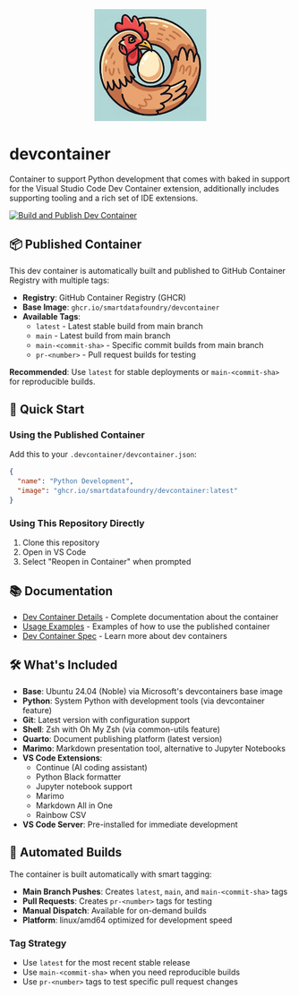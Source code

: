 <div align="center">
  <img src="assets/ouroboros-chicken-logo.png" alt="devcontainer logo" width="200" height="200">
</div>

# devcontainer

Container to support Python development that comes with baked in support for the Visual Studio Code Dev Container extension, additionally includes supporting tooling and a rich set of IDE extensions.

[![Build and Publish Dev Container](https://github.com/smartdatafoundry/devcontainer/actions/workflows/build-devcontainer.yml/badge.svg)](https://github.com/smartdatafoundry/devcontainer/actions/workflows/build-devcontainer.yml)

## 📦 Published Container

This dev container is automatically built and published to GitHub Container Registry with multiple tags:

- **Registry**: GitHub Container Registry (GHCR)  
- **Base Image**: `ghcr.io/smartdatafoundry/devcontainer`
- **Available Tags**:
  - `latest` - Latest stable build from main branch
  - `main` - Latest build from main branch  
  - `main-<commit-sha>` - Specific commit builds from main branch
  - `pr-<number>` - Pull request builds for testing

**Recommended**: Use `latest` for stable deployments or `main-<commit-sha>` for reproducible builds.

## 🚀 Quick Start

### Using the Published Container

Add this to your `.devcontainer/devcontainer.json`:

```json
{
  "name": "Python Development",
  "image": "ghcr.io/smartdatafoundry/devcontainer:latest"
}
```

### Using This Repository Directly

1. Clone this repository
2. Open in VS Code
3. Select "Reopen in Container" when prompted

## 📚 Documentation

- [Dev Container Details](DEVCONTAINER.md) - Complete documentation about the container
- [Usage Examples](examples/USAGE.md) - Examples of how to use the published container
- [Dev Container Spec](https://containers.dev) - Learn more about dev containers

## 🛠️ What's Included

- **Base**: Ubuntu 24.04 (Noble) via Microsoft's devcontainers base image
- **Python**: System Python with development tools (via devcontainer feature)
- **Git**: Latest version with configuration support
- **Shell**: Zsh with Oh My Zsh (via common-utils feature)
- **Quarto**: Document publishing platform (latest version)
- **Marimo**: Markdown presentation tool, alternative to Jupyter Notebooks
- **VS Code Extensions**:
  - Continue (AI coding assistant)
  - Python Black formatter
  - Jupyter notebook support
  - Marimo
  - Markdown All in One
  - Rainbow CSV
- **VS Code Server**: Pre-installed for immediate development

## 🔄 Automated Builds

The container is built automatically with smart tagging:

- **Main Branch Pushes**: Creates `latest`, `main`, and `main-<commit-sha>` tags
- **Pull Requests**: Creates `pr-<number>` tags for testing
- **Manual Dispatch**: Available for on-demand builds
- **Platform**: linux/amd64 optimized for development speed

### Tag Strategy
- Use `latest` for the most recent stable release
- Use `main-<commit-sha>` when you need reproducible builds
- Use `pr-<number>` tags to test specific pull request changes
